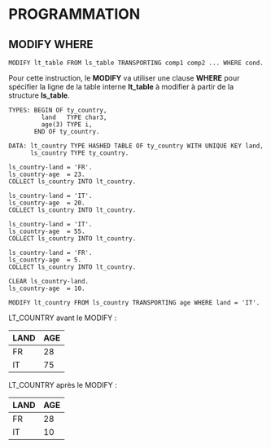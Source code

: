 # **PROGRAMMATION**

## **MODIFY WHERE**

```ABAP
MODIFY lt_table FROM ls_table TRANSPORTING comp1 comp2 ... WHERE cond.
```

Pour cette instruction, le **MODIFY** va utiliser une clause **WHERE** pour spécifier la ligne de la table interne **lt_table** à modifier à partir de la structure **ls_table**.

```ABAP
TYPES: BEGIN OF ty_country, 
         land   TYPE char3, 
         age(3) TYPE i, 
       END OF ty_country. 
 
DATA: lt_country TYPE HASHED TABLE OF ty_country WITH UNIQUE KEY land, 
      ls_country TYPE ty_country. 
 
ls_country-land = 'FR'. 
ls_country-age  = 23. 
COLLECT ls_country INTO lt_country. 
 
ls_country-land = 'IT'. 
ls_country-age  = 20. 
COLLECT ls_country INTO lt_country. 
 
ls_country-land = 'IT'. 
ls_country-age  = 55. 
COLLECT ls_country INTO lt_country. 
 
ls_country-land = 'FR'. 
ls_country-age  = 5. 
COLLECT ls_country INTO lt_country. 

CLEAR ls_country-land. 
ls_country-age  = 10.

MODIFY lt_country FROM ls_country TRANSPORTING age WHERE land = 'IT'.
```

LT_COUNTRY avant le MODIFY :

| **LAND** | **AGE** |
|----------|---------|
| FR       | 28      |
| IT       | 75      |

LT_COUNTRY après le MODIFY :

| **LAND** | **AGE** |
|----------|---------|
| FR       | 28      |
| IT       | 10      |